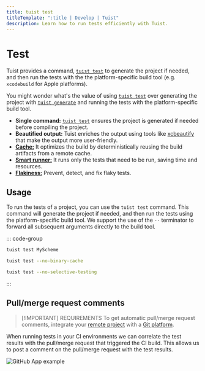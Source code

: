 ```yaml
---
title: tuist test
titleTemplate: ":title | Develop | Tuist"
description: Learn how to run tests efficiently with Tuist.
---
```


# Test

Tuist provides a command, [`tuist test`](/ko/cli/test) to generate the project if needed, and then run the tests with the the platform-specific build tool (e.g. `xcodebuild` for Apple platforms).

You might wonder what's the value of using [`tuist test`](/ko/cli/test) over generating the project with [`tuist generate`](/ko/cli/generate) and running the tests with the platform-specific build tool.

- **Single command:** [`tuist test`](/ko/cli/test) ensures the project is generated if needed before compiling the project.
- **Beautified output:** Tuist enriches the output using tools like [xcbeautify](https://github.com/cpisciotta/xcbeautify) that make the output more user-friendly.
- [**Cache:**](/ko/guides/develop/build/cache) It optimizes the build by deterministically reusing the build artifacts from a remote cache.
- [**Smart runner:**](/ko/guides/develop/test/smart-runner) It runs only the tests that need to be run, saving time and resources.
- [**Flakiness:**](/ko/guides/develop/test/flakiness) Prevent, detect, and fix flaky tests.

## Usage

To run the tests of a project, you can use the `tuist test` command. This command will generate the project if needed, and then run the tests using the platform-specific build tool. We support the use of the `--` terminator to forward all subsequent arguments directly to the build tool.

::: code-group
```bash [Running scheme tests]
tuist test MyScheme
```
```bash [Running all tests without binary cache]
tuist test --no-binary-cache
```

```bash [Running all tests without selective testing]
tuist test --no-selective-testing
```
:::

## Pull/merge request comments

> [!IMPORTANT] REQUIREMENTS
> To get automatic pull/merge request comments, integrate your [remote project](/ko/server/introduction/accounts-and-projects#projects) with a [Git platform](/ko/server/introduction/integrations#git-platforms).

When running tests in your CI environments we can correlate the test results with the pull/merge request that triggered the CI build. This allows us to post a comment on the pull/merge request with the test results.

![GitHub App example](/images/guides/contributors/scheme-arguments.png)
